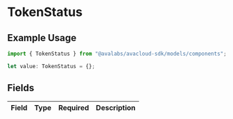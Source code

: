 # TokenStatus

## Example Usage

```typescript
import { TokenStatus } from "@avalabs/avacloud-sdk/models/components";

let value: TokenStatus = {};
```

## Fields

| Field       | Type        | Required    | Description |
| ----------- | ----------- | ----------- | ----------- |